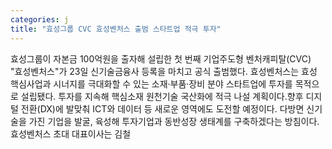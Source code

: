```yaml
---
categories: j
title: "효성그룹 CVC 효성벤처스 출범 스타트업 적극 투자"
---
```

효성그룹이 자본금 100억원을 출자해 설립한 첫 번째 기업주도형 벤처캐피탈(CVC) "효성벤처스"가 23일 신기술금융사 등록을 마치고 공식 출범했다. 효성벤처스는 효성 핵심사업과 시너지를 극대화할 수 있는 소재·부품·장비 분야 스타트업에 투자를 목적으로 설립됐다. 투자를 지속해 핵심소재 원천기술 국산화에 적극 나설 계획이다.향후 디지털 전환(DX)에 발맞춰 ICT와 데이터 등 새로운 영역에도 도전할 예정이다. 다방면 신기술을 가진 기업을 발굴, 육성해 투자기업과 동반성장 생태계를 구축하겠다는 방침이다.효성벤처스 초대 대표이사는 김철